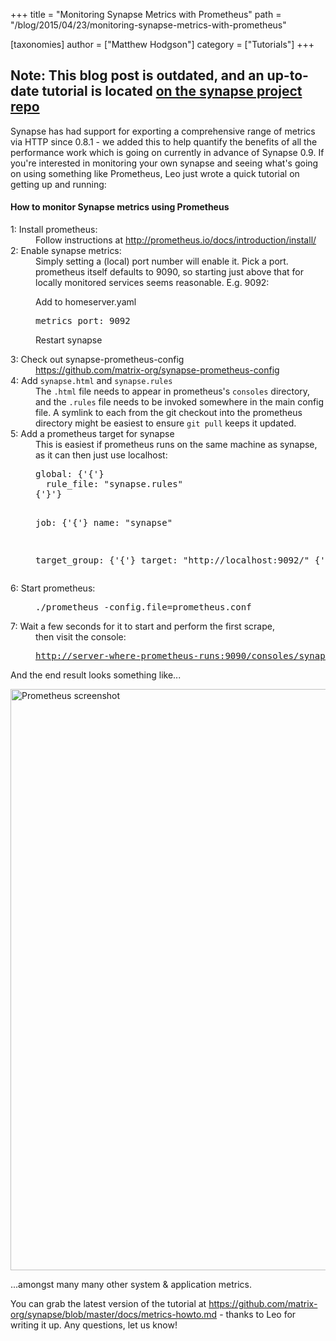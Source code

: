 +++
title = "Monitoring Synapse Metrics with Prometheus"
path = "/blog/2015/04/23/monitoring-synapse-metrics-with-prometheus"

[taxonomies]
author = ["Matthew Hodgson"]
category = ["Tutorials"]
+++

## Note: This blog post is outdated, and an up-to-date tutorial is located <a href="https://github.com/matrix-org/synapse/blob/master/docs/metrics-howto.md">on the synapse project repo</a>

Synapse has had support for exporting a comprehensive range of metrics via HTTP since 0.8.1 - we added this to help quantify the benefits of all the performance work which is going on currently in advance of Synapse 0.9. If you're interested in monitoring your own synapse and seeing what's going on using something like Prometheus, Leo just wrote a quick tutorial on getting up and running:

#### How to monitor Synapse metrics using Prometheus

<dl>
<dt>1: Install prometheus:</dt><dd>Follow instructions at <a href="http://prometheus.io/docs/introduction/install/">http://prometheus.io/docs/introduction/install/</a></dd>

<dt>2: Enable synapse metrics:</dt><dd>Simply setting a (local) port number will enable it. Pick a port. prometheus itself defaults to 9090, so starting just above that for locally monitored services seems reasonable. E.g. 9092:

Add to homeserver.yaml
<pre>metrics_port: 9092</pre>
Restart synapse

</dd>

<dt>3: Check out synapse-prometheus-config</dt><dd><a href="https://github.com/matrix-org/synapse-prometheus-config">https://github.com/matrix-org/synapse-prometheus-config</a></dd>

<dt>4: Add <code>synapse.html</code> and <code>synapse.rules</code></dt><dd>The <code>.html</code> file needs to appear in prometheus's <code>consoles</code> directory, and the <code>.rules</code> file needs to be invoked somewhere in the main config file. A symlink to each from the git checkout into the prometheus directory might be easiest to ensure <code>git pull</code> keeps it updated.</dd>

<dt>5: Add a prometheus target for synapse</dt><dd>This is easiest if prometheus runs on the same machine as synapse, as it can then just use localhost:
<pre>global: {'{'}
  rule_file: "synapse.rules"
{'}'}

job: {'{'}
  name: "synapse"

  target_group: {'{'}
    target: "http://localhost:9092/"
  {'}'}
{'}'}
</pre>

</dd>
<dt>6: Start prometheus:</dt><dd><pre>./prometheus -config.file=prometheus.conf
</pre>
</dd>

<dt>7: Wait a few seconds for it to start and perform the first scrape,</dt><dd>then visit the console:
<pre><a href="http://server-where-prometheus-runs:9090/consoles/synapse.html">http://server-where-prometheus-runs:9090/consoles/synapse.html</a></pre>
</dd></dl>

And the end result looks something like...

<a href="http://matrix.org/blog/wp-content/uploads/2015/04/Screen-Shot-2015-04-23-at-16.32.01.png"><img src="http://matrix.org/blog/wp-content/uploads/2015/04/Screen-Shot-2015-04-23-at-16.32.01-1024x930.png" alt="Prometheus screenshot" width="1024" height="930" class="aligncenter size-large wp-image-905" /></a>

...amongst many many other system & application metrics.

You can grab the latest version of the tutorial at <a href="https://github.com/matrix-org/synapse/blob/master/docs/metrics-howto.md">https://github.com/matrix-org/synapse/blob/master/docs/metrics-howto.md</a> - thanks to Leo for writing it up.  Any questions, let us know!

